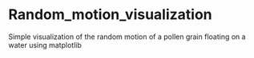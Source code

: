 # Random_motion_visualization
Simple visualization of the random motion of a pollen grain floating on a water using matplotlib
